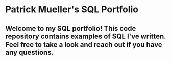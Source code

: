 # Patrick Mueller's SQL Portfolio

## Welcome to my SQL portfolio! This code repository contains examples of SQL I've written. Feel free to take a look and reach out if you have any questions. ##
